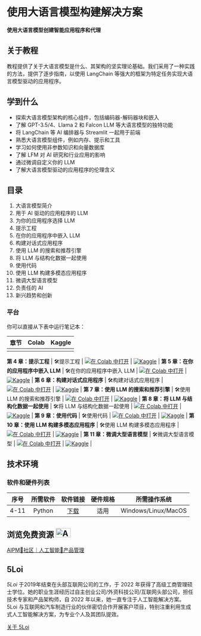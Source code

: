 # 使用大语言模型构建解决方案

**使用大语言模型创建智能应用程序和代理**

## 关于教程
教程提供了关于大语言模型是什么、其架构的坚实理论基础。我们采用了一种实践的方法，提供了逐步指南，以使用 LangChain 等强大的框架为特定任务实现大语言模型驱动的应用程序。

## 学到什么

- 探索大语言模型架构的核心组件，包括编码器-解码器块和嵌入
- 了解 GPT-3.5/4、Llama 2 和 Falcon LLM 等大语言模型的独特功能
- 将 LangChain 等 AI 编排器与 Streamlit 一起用于前端
- 熟悉大语言模型组件，例如内存、提示和工具
- 学习如何使用非参数知识和向量数据库
- 了解 LFM 对 AI 研究和行业应用的影响
- 通过微调自定义你的 LLM
- 了解大语言模型驱动的应用程序的伦理含义

## 目录

1. 大语言模型简介
2. 用于 AI 驱动的应用程序的 LLM
3. 为你的应用程序选择 LLM
4. 提示工程
5. 在你的应用程序中嵌入 LLM
6. 构建对话式应用程序
7. 使用 LLM 的搜索和推荐引擎
8. 将 LLM 与结构化数据一起使用
9. 使用代码
10. 使用 LLM 构建多模态应用程序
11. 微调大型语言模型
12. 负责任的 AI
13. 新兴趋势和创新

### 平台
你可以直接从下表中运行笔记本：

| 章节 | Colab | Kaggle | 
| :-------- | :-------- | :------- |
| | | |
**第 4 章：提示工程**
| 🛠提示工程 | [![在 Colab 中打开](https://colab.research.google.com/assets/colab-badge.svg)](https://colab.research.google.com/github/wuloi/Building-LLM-powered-Solutions/blob/zh/Case%204%20-%20Prompt%20Engineering.ipynb) | [![Kaggle](https://kaggle.com/static/images/open-in-kaggle.svg)](https://kaggle.com/kernels/welcome?src=https://github.com/wuloi/Building-LLM-powered-Solutions/blob/zh/Case%204%20-%20Prompt%20Engineering.ipynb) | 
**第 5 章：在你的应用程序中嵌入 LLM**
| 🛠在你的应用程序中嵌入 LLM | [![在 Colab 中打开](https://colab.research.google.com/assets/colab-badge.svg)](https://colab.research.google.com/github/wuloi/Building-LLM-powered-Solutions/blob/zh/Case%205%20-%20Embedding%20LLMs%20within%20your%20Applications.ipynb) | [![Kaggle](https://kaggle.com/static/images/open-in-kaggle.svg)](https://kaggle.com/kernels/welcome?src=https://github.com/wuloi/Building-LLM-powered-Solutions/blob/zh/Case%205%20-%20Embedding%20LLMs%20within%20your%20Applications.ipynb) |
**第 6 章：构建对话式应用程序**
| 🛠构建对话式应用程序 | [![在 Colab 中打开](https://colab.research.google.com/assets/colab-badge.svg)](https://colab.research.google.com/github/wuloi/Building-LLM-powered-Solutions/blob/zh/Case%206%20-%20Building%20conversational%20apps.ipynb) | [![Kaggle](https://kaggle.com/static/images/open-in-kaggle.svg)](https://kaggle.com/kernels/welcome?src=https://github.com/wuloi/Building-LLM-powered-Solutions/blob/zh/Case%206%20-%20Building%20conversational%20apps.ipynb) |
**第 7 章：使用 LLM 的搜索和推荐引擎**
| 🛠使用 LLM 的搜索和推荐引擎 | [![在 Colab 中打开](https://colab.research.google.com/assets/colab-badge.svg)](https://colab.research.google.com/github/wuloi/Building-LLM-powered-Solutions/blob/zh/Case%207%20-%20Building%20recommendation%20systems%20with%20LLMs.ipynb) | [![Kaggle](https://kaggle.com/static/images/open-in-kaggle.svg)](https://kaggle.com/kernels/welcome?src=https://github.com/wuloi/Building-LLM-powered-Solutions/blob/zh/Case%207%20-%20Building%20recommendation%20systems%20with%20LLMs.ipynb) |
**第 8 章：将 LLM 与结构化数据一起使用**
| 🛠将 LLM 与结构化数据一起使用 | [![在 Colab 中打开](https://colab.research.google.com/assets/colab-badge.svg)](https://colab.research.google.com/github/wuloi/Building-LLM-powered-Solutions/blob/zh/Case%208%20-%20LLMs%20with%20structured%20data.ipynb) | [![Kaggle](https://kaggle.com/static/images/open-in-kaggle.svg)](https://kaggle.com/kernels/welcome?src=https://github.com/wuloi/Building-LLM-powered-Solutions/blob/zh/Case%208%20-%20LLMs%20with%20structured%20data.ipynb) |
**第 9 章：使用代码**
| 🛠使用代码 | [![在 Colab 中打开](https://colab.research.google.com/assets/colab-badge.svg)](https://colab.research.google.com/github/wuloi/Building-LLM-powered-Solutions/blob/zh/Case%209-Working%20with%20code.ipynb) | [![Kaggle](https://kaggle.com/static/images/open-in-kaggle.svg)](https://kaggle.com/kernels/welcome?src=https://github.com/wuloi/Building-LLM-powered-Solutions/blob/zh/Case%209-Working%20with%20code.ipynb) |
**第 10 章：使用 LLM 构建多模态应用程序**
| 🛠使用 LLM 构建多模态应用程序 | [![在 Colab 中打开](https://colab.research.google.com/assets/colab-badge.svg)](https://colab.research.google.com/github/wuloi/Building-LLM-powered-Solutions/blob/zh/Case%2010%20-%20Building%20multi-modal%20agents.ipynb) | [![Kaggle](https://kaggle.com/static/images/open-in-kaggle.svg)](https://kaggle.com/kernels/welcome?src=https://github.com/wuloi/Building-LLM-powered-Solutions/blob/zh/Case%2010%20-%20Building%20multi-modal%20agents.ipynb) |
**第 11 章：微调大型语言模型**
| 🛠微调大型语言模型 | [![在 Colab 中打开](https://colab.research.google.com/assets/colab-badge.svg)](https://colab.research.google.com/github/wuloi/Building-LLM-powered-Solutions/blob/zh/Case%2011%20-%20Fine%20tuning%20LLMs.ipynb) | [![Kaggle](https://kaggle.com/static/images/open-in-kaggle.svg)](https://kaggle.com/kernels/welcome?src=https://github.com/wuloi/Building-LLM-powered-Solutions/blob/zh/Case%2011%20-%20Fine%20tuning%20LLMs.ipynb) |


## 技术环境

### 软件和硬件列表

| 序号 | 所需软件    | 软件链接    | 硬件规格    | 所需操作系统    |
| :---:  | :---: | :---: |:---: | :---: |
| 4-11 | Python  | [下载](https://www.python.org/downloads/)   | 适用 |  Windows/Linux/MacOS |

## 浏览免费资源 <img alt="AIPM🌿" height="25" width="40" src="https://emergency.com.au/wp-content/uploads/2021/03/free.gif">

[AIPM🌿社区｜人工智能🤖产品管理](https://roadmaps.feishu.cn/wiki/RykrwFxPiiU4T7kZ63bc7Lqdnch)

## 5Loi
*5Loi* 于2019年结束在头部互联网公司的工作，于 2022 年获得了高级工商管理硕士学位。她的职业生涯经历过自主创业公司/外资科技公司/互联网头部公司，担任 技术专家和产品架构师，自 2022 年以来，她一直专注于人工智能解决方案。5Loi 与互联网和汽车制造行业的伙伴密切合作开展客户项目，特别注重利用生成式人工智能解决方案，为专业个人及其团队提效。

[关于 5Loi](https://5loi.com/about_5lois)